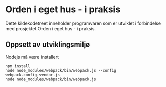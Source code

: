 # Orden i eget hus - i praksis

Dette kildekodetreet inneholder programvaren som er utviklet i forbindelse med prosjektet Orden i eget hus - i praksis.


## Oppsett av utviklingsmiljø

Nodejs må være installert

    npm install
    node node_modules/webpack/bin/webpack.js --config webpack.config.vendor.js
    node node_modules/webpack/bin/webpack.js